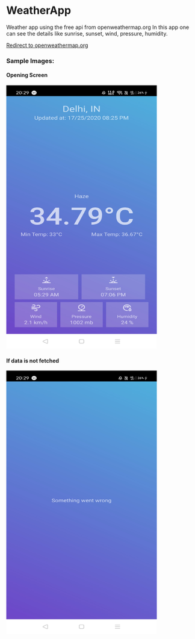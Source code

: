 # WeatherApp
Weather app using the free api from openweathermap.org
In this app one can see the details like sunrise, sunset, wind, pressure, humidity.

[Redirect to openweathermap.org](https://openweathermap.org/api)

### Sample Images:

#### Opening Screen
<img src="https://github.com/manan05/WeatherApp/blob/master/images/main-screen.jpg" alt="Opening screen" width="400" height="700">

#### If data is not fetched
<img src="https://github.com/manan05/WeatherApp/blob/master/images/if-no-internet-connection.jpg" alt="Data not fetched image"
width="400" height="700">
